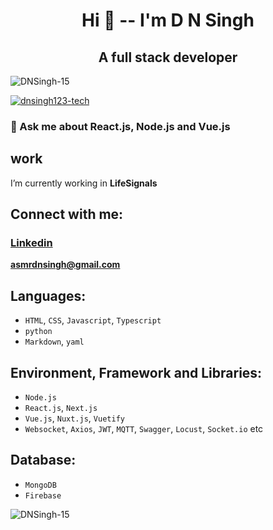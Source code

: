 <h1 align="center">Hi 👋 -- I'm D N Singh</h1>
<h2 align="center">A full stack developer</h2>
 
<p align="left"> <img src="https://komarev.com/ghpvc/?username=dnsingh123-tech&label=Profile%20views&color=0e75b6&style=flat" alt="DNSingh-15" /> </p>

<p align="left"> <a href="https://github.com/ryo-ma/github-profile-trophy"><img src="https://github-profile-trophy.vercel.app/?username=DNSingh-15" alt="dnsingh123-tech" /></a> </p>

### 💬 Ask me about **React.js, Node.js and Vue.js**

## work
I’m currently working in **LifeSignals**


## Connect with me:

<h3> <a href="https://www.linkedin.com/in/d-n-singh-49b85b1b2/">Linkedin</a> </h3>  
 
**asmrdnsingh@gmail.com**


## Languages:

* `HTML`, `CSS`, `Javascript`, `Typescript`
* `python`
* `Markdown`, `yaml`

## Environment, Framework and Libraries:
 
* `Node.js`
* `React.js`, `Next.js`
* `Vue.js`, `Nuxt.js`, `Vuetify` 
* `Websocket`, `Axios`, `JWT`, `MQTT`, `Swagger`, `Locust`, `Socket.io` etc  

## Database:
* `MongoDB`
* `Firebase`


<p><img align="center" src="https://github-readme-stats.vercel.app/api/top-langs?username=DNSingh-15&show_icons=true&locale=en&layout=compact" alt="DNSingh-15" /></p>
